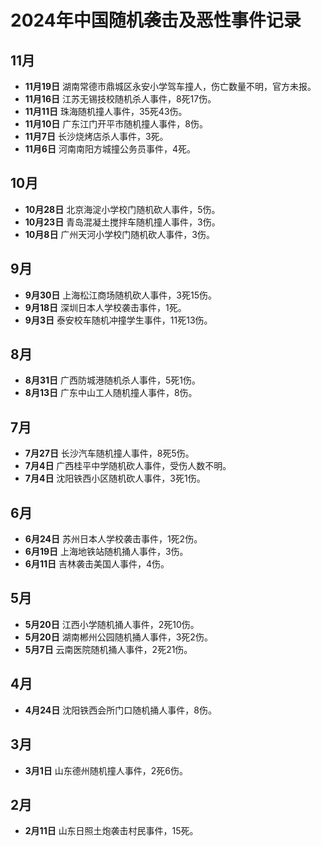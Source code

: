 # 2024年中国随机袭击及恶性事件记录

## 11月  
- **11月19日** 湖南常德市鼎城区永安小学驾车撞人，伤亡数量不明，官方未报。  
- **11月16日** 江苏无锡技校随机杀人事件，8死17伤。  
- **11月11日** 珠海随机撞人事件，35死43伤。  
- **11月10日** 广东江门开平市随机撞人事件，8伤。  
- **11月7日** 长沙烧烤店杀人事件，3死。  
- **11月6日** 河南南阳方城撞公务员事件，4死。  

## 10月  
- **10月28日** 北京海淀小学校门随机砍人事件，5伤。  
- **10月23日** 青岛混凝土搅拌车随机撞人事件，3伤。  
- **10月8日** 广州天河小学校门随机砍人事件，3伤。  

## 9月  
- **9月30日** 上海松江商场随机砍人事件，3死15伤。  
- **9月18日** 深圳日本人学校袭击事件，1死。  
- **9月3日** 泰安校车随机冲撞学生事件，11死13伤。  

## 8月  
- **8月31日** 广西防城港随机杀人事件，5死1伤。  
- **8月13日** 广东中山工人随机撞人事件，8伤。  

## 7月  
- **7月27日** 长沙汽车随机撞人事件，8死5伤。  
- **7月4日** 广西桂平中学随机砍人事件，受伤人数不明。  
- **7月4日** 沈阳铁西小区随机砍人事件，3死1伤。  

## 6月  
- **6月24日** 苏州日本人学校袭击事件，1死2伤。  
- **6月19日** 上海地铁站随机捅人事件，3伤。  
- **6月11日** 吉林袭击美国人事件，4伤。  

## 5月  
- **5月20日** 江西小学随机捅人事件，2死10伤。  
- **5月20日** 湖南郴州公园随机捅人事件，3死2伤。  
- **5月7日** 云南医院随机捅人事件，2死21伤。  

## 4月  
- **4月24日** 沈阳铁西会所门口随机捅人事件，8伤。  

## 3月  
- **3月1日** 山东德州随机撞人事件，2死6伤。  

## 2月  
- **2月11日** 山东日照土炮袭击村民事件，15死。  
